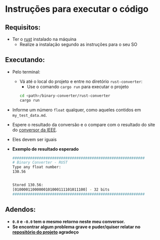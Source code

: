 # Instruções para executar o código

## Requisitos:
* Ter o [rust](https://www.rust-lang.org/pt-BR) instalado na máquina
	* Realize a instalação segundo as instruções para o seu SO


## Executando:
* Pelo terminal:
	* Vá até o local do projeto e entre no diretório `rust-converter`:
        * Use o comando `cargo run` para executar o projeto
        ```zsh
        cd <path>/binary-converter/rust-converter
        cargo run
        ```
    
* Informe um número `float` qualquer, como aqueles contidos em `my_test_data.md`.
* Espere o resultado da conversão e o compare com o resultado do site do [conversor da IEEE](https://www.h-schmidt.net/FloatConverter/IEEE754.html).
* Eles devem ser iguais
* **Exemplo de resultado esperado**
    ```zsh
    ############################################################
    # Binary Converter - RUST
	Type any float number:
    130.56


	Stored 130.56:
    [01000011000000101000111101011100] - 32 bits
    ############################################################
    ```

## Adendos:
* **`0.0` e `-0.0` tem o mesmo retorno neste meu conversor.**
* **Se encontrar algum problema grave e puder/quiser relatar no [repositório do projeto](https://github.com/afmireski/binary-converter/issues) agradeço**
